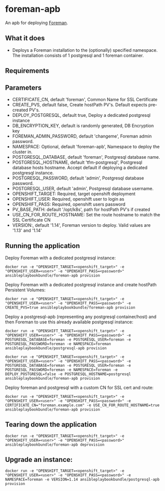 foreman-apb
======================

An apb for deploying [Foreman](http://theforeman.org/).  

## What it does
* Deploys a Foreman installation to the (optionally) specified namespace. The installation consists of 1 postgresql and 1 foreman container.

## Requirements

## Parameters
* CERTIFICATE_CN, default 'foreman', Common Name for SSL Certificate
* CREATE_PVS, default false, Create hostPath PV's. Default expects pre-created PV's.
* DEPLOY_POSTGRESQL, default true, Deploy a dedicated postgresql instance
* DB_ENCRYPTION_KEY, default is randomly generated, DB Encryption key
* FOREMAN_ADMIN_PASSWORD, default 'changeme', Foreman admin password.
* NAMESPACE: Optional, default 'foreman-apb', Namespace to deploy the cluster in.
* POSTGRESQL_DATABASE, default 'foreman', Postgresql database name.
* POSTGRESQL_HOSTNAME, default 'tfm-postgresql', Postgresql database hosts hostname. Accept default if deploying a dedicated postgresql instance.
* POSTGRESQL_PASSWORD, default 'admin', Postgresql database password.
* POSTGRESQL_USER, default 'admin', Postgresql database username.
* OPENSHIFT_TARGET: Required, target openshift deployment
* OPENSHIFT_USER: Required, openshift user to login as
* OPENSHIFT_PASS: Required, openshift users password
* PV_BASE_PATH: default '/opt/k8s', path for hostPath PV's if created
* USE_CN_FOR_ROUTE_HOSTNAME: Set the route hostname to match the SSL Certificate CN
* VERSION:, default '1.14', Foreman version to deploy. Valid values are '1.13' and '1.14'

## Running the application
Deploy Foreman with a dedicated postgresql instance:

`docker run -e "OPENSHIFT_TARGET=<openshift_target>" -e "OPENSHIFT_USER=<user>" -e "OPENSHIFT_PASS=<password>" ansibleplaybookbundle/foreman-apb provision`

Deploy Foreman with a dedicated postgresql instance and create hostPath Persistent Volumes:

`docker run -e "OPENSHIFT_TARGET=<openshift_target>" -e "OPENSHIFT_USER=<user>" -e "OPENSHIFT_PASS=<password>" -e CREATE_PVS=true ansibleplaybookbundle/foreman-apb provision`

Deploy a postgresql-apb (representing any postgresql container/host) and then Foreman to use this already available postgresql instance:

`docker run -e "OPENSHIFT_TARGET=<openshift_target>" -e "OPENSHIFT_USER=<user>" -e "OPENSHIFT_PASS=<password>" -e POSTGRESQL_DATABASE=foreman -e POSTGRESQL_USER=foreman -e POSTGRESQL_PASSWORD=foreman -e NAMESPACE=foreman ansibleplaybookbundle/postgresql-apb provision`

`docker run -e "OPENSHIFT_TARGET=<openshift_target>" -e "OPENSHIFT_USER=<user>" -e "OPENSHIFT_PASS=<password>" -e POSTGRESQL_DATABASE=foreman -e POSTGRESQL_USER=foreman -e POSTGRESQL_PASSWORD=foreman -e NAMESPACE=foreman -e DEPLOY_POSTGRESQL=false -e POSTGRESQL_HOSTNAME=postgresql ansibleplaybookbundle/foreman-apb provision`

Deploy foreman and postgresql with a custom CN for SSL cert and route:

`docker run -e "OPENSHIFT_TARGET=<openshift_target>" -e "OPENSHIFT_USER=<user>" -e "OPENSHIFT_PASS=<password>" -e CERTIFICATE_CN="foreman.example.com" -e USE_CN_FOR_ROUTE_HOSTNAME=true ansibleplaybookbundle/foreman-apb provision`

## Tearing down the application

`docker run -e "OPENSHIFT_TARGET=<openshift_target>" -e "OPENSHIFT_USER=<user>" -e "OPENSHIFT_PASS=<password>" ansibleplaybookbundle/foreman-apb deprovision`

## Upgrade an instance:

`docker run -e "OPENSHIFT_TARGET=<openshift_target>" -e "OPENSHIFT_USER=<user>" -e "OPENSHIFT_PASS=<password>" -e NAMESPACE=foreman -e VERSION=1.14 ansibleplaybookbundle/postgresql-apb provision`
